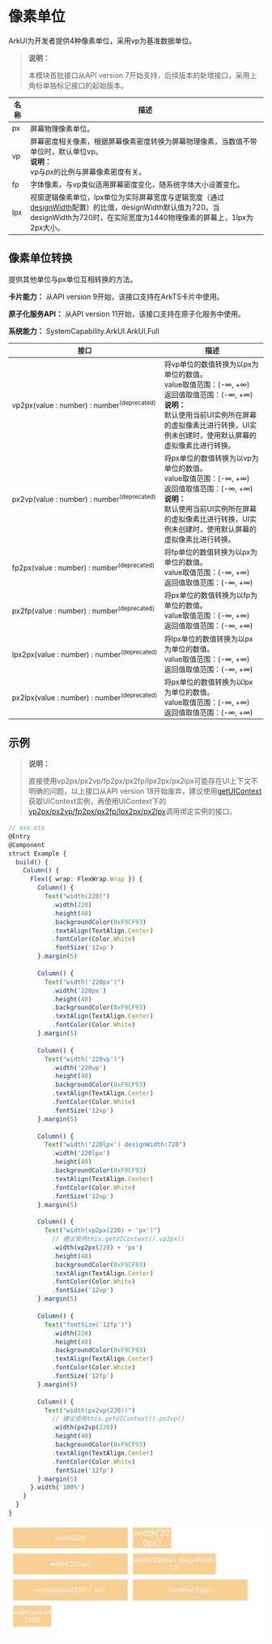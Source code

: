 # 像素单位

ArkUI为开发者提供4种像素单位，采用vp为基准数据单位。

>**说明：**
>
>本模块首批接口从API version 7开始支持，后续版本的新增接口，采用上角标单独标记接口的起始版本。


| 名称 | 描述                                                         |
| ---- | ------------------------------------------------------------ |
| px   | 屏幕物理像素单位。                                           |
| vp   | 屏幕密度相关像素，根据屏幕像素密度转换为屏幕物理像素，当数值不带单位时，默认单位vp。<br/> **说明：** <br/>vp与px的比例与屏幕像素密度有关。 |
| fp   | 字体像素，与vp类似适用屏幕密度变化，随系统字体大小设置变化。 |
| lpx  | 视窗逻辑像素单位，lpx单位为实际屏幕宽度与逻辑宽度（通过[designWidth](../../../quick-start/module-configuration-file.md#pages标签)配置）的比值，designWidth默认值为720。当designWidth为720时，在实际宽度为1440物理像素的屏幕上，1lpx为2px大小。 |


## 像素单位转换

提供其他单位与px单位互相转换的方法。

**卡片能力：** 从API version 9开始，该接口支持在ArkTS卡片中使用。

**原子化服务API：** 从API version 11开始，该接口支持在原子化服务中使用。

**系统能力：** SystemCapability.ArkUI.ArkUI.Full

| 接口                                                | 描述                                                         |
| --------------------------------------------------- | ------------------------------------------------------------ |
| vp2px(value&nbsp;:&nbsp;number)&nbsp;:&nbsp;number<sup>(deprecated)</sup>  | 将vp单位的数值转换为以px为单位的数值。<br/>value取值范围：(-∞, +∞)<br/>返回值取值范围：(-∞, +∞)<br/> **说明：** <br/> 默认使用当前UI实例所在屏幕的虚拟像素比进行转换，UI实例未创建时，使用默认屏幕的虚拟像素比进行转换。 |
| px2vp(value&nbsp;:&nbsp;number)&nbsp;:&nbsp;number<sup>(deprecated)</sup>  | 将px单位的数值转换为以vp为单位的数值。<br/>value取值范围：(-∞, +∞)<br/>返回值取值范围：(-∞, +∞)<br/> **说明：** <br/> 默认使用当前UI实例所在屏幕的虚拟像素比进行转换，UI实例未创建时，使用默认屏幕的虚拟像素比进行转换。 |
| fp2px(value&nbsp;:&nbsp;number)&nbsp;:&nbsp;number<sup>(deprecated)</sup>  | 将fp单位的数值转换为以px为单位的数值。<br/>value取值范围：(-∞, +∞)<br/>返回值取值范围：(-∞, +∞)                       |
| px2fp(value&nbsp;:&nbsp;number)&nbsp;:&nbsp;number<sup>(deprecated)</sup>  | 将px单位的数值转换为以fp为单位的数值。<br/>value取值范围：(-∞, +∞)<br/>返回值取值范围：(-∞, +∞)                       |
| lpx2px(value&nbsp;:&nbsp;number)&nbsp;:&nbsp;number<sup>(deprecated)</sup> | 将lpx单位的数值转换为以px为单位的数值。<br/>value取值范围：(-∞, +∞)<br/>返回值取值范围：(-∞, +∞)                      |
| px2lpx(value&nbsp;:&nbsp;number)&nbsp;:&nbsp;number<sup>(deprecated)</sup> | 将px单位的数值转换为以lpx为单位的数值。<br/>value取值范围：(-∞, +∞)<br/>返回值取值范围：(-∞, +∞)                      |


## 示例

> **说明：**
>
> 直接使用vp2px/px2vp/fp2px/px2fp/lpx2px/px2lpx可能存在UI上下文不明确的问题，以上接口从API version 18开始废弃，建议使用[getUIContext](../js-apis-arkui-UIContext.md#uicontext)获取UIContext实例，再使用UIContext下的[vp2px/px2vp/fp2px/px2fp/lpx2px/px2lpx](../js-apis-arkui-UIContext.md#vp2px12)调用绑定实例的接口。

```ts
// xxx.ets
@Entry
@Component
struct Example {
  build() {
    Column() {
      Flex({ wrap: FlexWrap.Wrap }) {
        Column() {
          Text("width(220)")
            .width(220)
            .height(40)
            .backgroundColor(0xF9CF93)
            .textAlign(TextAlign.Center)
            .fontColor(Color.White)
            .fontSize('12vp')
        }.margin(5)

        Column() {
          Text("width('220px')")
            .width('220px')
            .height(40)
            .backgroundColor(0xF9CF93)
            .textAlign(TextAlign.Center)
            .fontColor(Color.White)
        }.margin(5)

        Column() {
          Text("width('220vp')")
            .width('220vp')
            .height(40)
            .backgroundColor(0xF9CF93)
            .textAlign(TextAlign.Center)
            .fontColor(Color.White)
            .fontSize('12vp')
        }.margin(5)

        Column() {
          Text("width('220lpx') designWidth:720")
            .width('220lpx')
            .height(40)
            .backgroundColor(0xF9CF93)
            .textAlign(TextAlign.Center)
            .fontColor(Color.White)
            .fontSize('12vp')
        }.margin(5)

        Column() {
          Text("width(vp2px(220) + 'px')")
            // 建议使用this.getUIContext().vp2px()
            .width(vp2px(220) + 'px')
            .height(40)
            .backgroundColor(0xF9CF93)
            .textAlign(TextAlign.Center)
            .fontColor(Color.White)
            .fontSize('12vp')
        }.margin(5)

        Column() {
          Text("fontSize('12fp')")
            .width(220)
            .height(40)
            .backgroundColor(0xF9CF93)
            .textAlign(TextAlign.Center)
            .fontColor(Color.White)
            .fontSize('12fp')
        }.margin(5)

        Column() {
          Text("width(px2vp(220))")
            // 建议使用this.getUIContext().px2vp()
            .width(px2vp(220))
            .height(40)
            .backgroundColor(0xF9CF93)
            .textAlign(TextAlign.Center)
            .fontColor(Color.White)
            .fontSize('12fp')
        }.margin(5)
      }.width('100%')
    }
  }
}
```

![zh-cn_image_0000001169582302](figures/zh-cn_image_0000001169582302.png)
